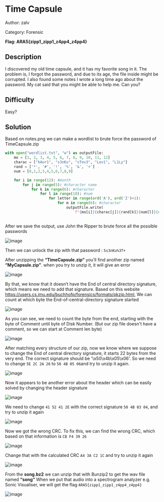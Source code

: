 # Time Capsule
Author: zalv

Category: Forensic

**Flag: ARA5{zipp1_zipp1_z4pp4_z4pp4}**

## Description
I discovered my old time capsule, and it has my favorite song in it. The problem is, I forgot the password, and due to its age, the file inside might be corrupted. I also found some notes I wrote a long time ago about the password. My cat said that you might be able to help me. Can you?

## Difficulty
Easy?

## Solution
Based on notes.png we can make a wordlist to brute force the password of TimeCapsule.zip

```python
with open("wordlist.txt", "w") as outputFile:
    mo = [1, 2, 3, 4, 5, 6, 7, 8, 9, 10, 11, 12]
    charac = ["kAor1", "s3nKu", "sTev3", "Lev1", "L1Ly"]
    rand = ['*', '#', '!', '%', '&', '+']
    num = [0,1,2,3,4,5,6,7,8,9]

    for i in range(12): #month
        for j in range(5): #character name
            for k in range(6): #character
                for l in range(10): #num
                    for letter in range(ord('A'), ord('Z')+1):
                        for m in range(6): #character
                            outputFile.write(
                                f"{mo[i]}{charac[j]}{rand[k]}{num[l]}{chr(let							ter)}{rand[m]}\n")
                            
```
After we save the output, use John the Ripper to brute force all the possible passwords

![image](https://github.com/ZalfaNafila/ARA5Forens/assets/92864261/f5d17cc6-13ec-4b93-b838-164b6aaae352)

Then we can unlock the zip with that password : ```5s3nKu%3T+```

After unzipping the **“TimeCapsule.zip”** you’ll find another zip named **“MyCapsule.zip”**. when you try to unzip it, it will give an error

![image](https://github.com/ZalfaNafila/ARA5Forens/assets/92864261/6722ec04-2480-49c0-a5d2-e74da611e7b4)

By that, we know that it doesn’t have the End of central directory signature, which means we need to add that signature. 
Based on this website https://users.cs.jmu.edu/buchhofp/forensics/formats/pkzip.html, We can count at which byte the End-of-central-directory signature started

![image](https://github.com/ZalfaNafila/ARA5Forens/assets/92864261/c7bfc6a7-ecb0-4ae4-9646-02da9e4b9e60)

As you can see, we need to count the byte from the end, starting with the byte of Comment until byte of Disk Number. (But our zip file doesn't have a comment, so we can start at Comment len byte)

![image](https://github.com/ZalfaNafila/ARA5Forens/assets/92864261/44c70822-6ef1-493a-8d78-c3462df4aea0)

After matching every structure of our zip, now we know where we suppose to change the End of central directory signature, it starts 22 bytes from the very end. The correct signature should be '\x50\x4b\x05\x06'. So we need to change ```5E 2C 2A 26``` to ```50 4B 05 06```and try to unzip it again.

![image](https://github.com/ZalfaNafila/ARA5Forens/assets/92864261/60cdf72d-eabe-42c8-b12f-9dd64c2d06a8)

Now it appears to be another error about the header which can be easily solved by changing the header signature

![image](https://github.com/ZalfaNafila/ARA5Forens/assets/92864261/13c73ac6-cf15-483c-8238-ee47c73e2919)

We need to change ```41 52 41 2E``` with the correct signature ```50 4B 03 04```, and try to unzip it again

![image](https://github.com/ZalfaNafila/ARA5Forens/assets/92864261/34790301-f914-4f5e-95b5-ee40f0d1f812)

Now we got the wrong CRC. To fix this, we can find the wrong CRC, which based on that information is ```CB F4 39 26```

![image](https://github.com/ZalfaNafila/ARA5Forens/assets/92864261/d2950290-8dd7-4f8c-8957-ffe29ae3c1b9)

Change that with the calculated CRC ```A4 3A C2 1C``` and try to unzip it again

![image](https://github.com/ZalfaNafila/ARA5Forens/assets/92864261/389b7484-5ff7-4689-a38b-c878f2df2c74)

From the **song.bz2** we can unzip that with Bunzip2 to get the wav file named **“song”**
When we put that audio into a spectrogram analyzer e.g. Sonic Visualiser, we will get the flag 
```ARA5{zipp1_zipp1_z4pp4_z4pp4}```

![image](https://github.com/ZalfaNafila/ARA5Forens/assets/92864261/01d310a7-f3ca-44f5-9a75-b65f5c4b5e01)
